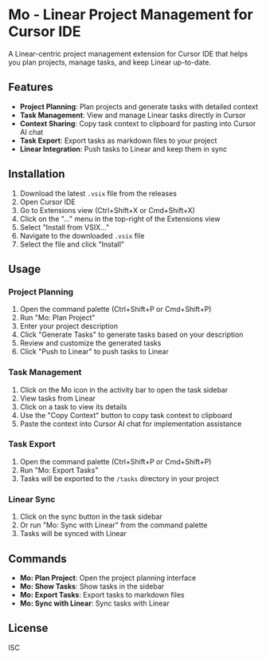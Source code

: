# Mo - Linear Project Management for Cursor IDE

A Linear-centric project management extension for Cursor IDE that helps you plan projects, manage tasks, and keep Linear up-to-date.

## Features

- **Project Planning**: Plan projects and generate tasks with detailed context
- **Task Management**: View and manage Linear tasks directly in Cursor
- **Context Sharing**: Copy task context to clipboard for pasting into Cursor AI chat
- **Task Export**: Export tasks as markdown files to your project
- **Linear Integration**: Push tasks to Linear and keep them in sync

## Installation

1. Download the latest `.vsix` file from the releases
2. Open Cursor IDE
3. Go to Extensions view (Ctrl+Shift+X or Cmd+Shift+X)
4. Click on the "..." menu in the top-right of the Extensions view
5. Select "Install from VSIX..."
6. Navigate to the downloaded `.vsix` file
7. Select the file and click "Install"

## Usage

### Project Planning

1. Open the command palette (Ctrl+Shift+P or Cmd+Shift+P)
2. Run "Mo: Plan Project"
3. Enter your project description
4. Click "Generate Tasks" to generate tasks based on your description
5. Review and customize the generated tasks
6. Click "Push to Linear" to push tasks to Linear

### Task Management

1. Click on the Mo icon in the activity bar to open the task sidebar
2. View tasks from Linear
3. Click on a task to view its details
4. Use the "Copy Context" button to copy task context to clipboard
5. Paste the context into Cursor AI chat for implementation assistance

### Task Export

1. Open the command palette (Ctrl+Shift+P or Cmd+Shift+P)
2. Run "Mo: Export Tasks"
3. Tasks will be exported to the `/tasks` directory in your project

### Linear Sync

1. Click on the sync button in the task sidebar
2. Or run "Mo: Sync with Linear" from the command palette
3. Tasks will be synced with Linear

## Commands

- **Mo: Plan Project**: Open the project planning interface
- **Mo: Show Tasks**: Show tasks in the sidebar
- **Mo: Export Tasks**: Export tasks to markdown files
- **Mo: Sync with Linear**: Sync tasks with Linear

## License

ISC 